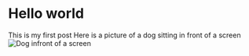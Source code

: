 # Hello world

This is my first post
Here is a picture of a dog sitting in front of a screen
![Dog infront of a screen](harmalh.github.io/images/logo.png)
